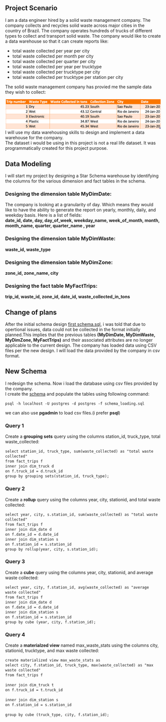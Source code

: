 ## Project Scenario
I am a data engineer hired by a solid waste management company. The company collects and recycles solid waste across major cities in the country of Brazil. The company operates hundreds of trucks of different types to collect and transport solid waste. The company would like to create a data warehouse so that it can create reports like:
- total waste collected per year per city
- total waste collected per month per city
- total waste collected per quarter per city
- total waste collected per year per trucktype
- total waste collected per trucktype per city
- total waste collected per trucktype per station per city 

The solid waste management company has provied me the sample data they wish to collect:

![Alt text](https://github.com/alireza-gharibi/Portfolio/blob/main/Data%20Warehouse%20Project/solid-waste-trips-new.png)
I will use my data warehousing skills to design and implement a data warehouse for the company. \
The dataset i would be using in this project is not a real life dataset. It was programmatically created for this project purpose.

## Data Modeling
I will start my project by designing a Star Schema warehouse by identifying the columns for the various dimension and fact tables in the schema.
### Designing the dimension table MyDimDate:
The company is looking at a granularity of day. Which means they would like to have the ability to generate the report on yearly, monthly, daily, and weekday basis. Here is a list of fields:\
**date_id, date, day, day_of_week, weekday_name, week_of_month,  month, month_name, quarter, quarter_name , year**
### Designing the dimension table MyDimWaste:
**waste_id, waste_type**
### Designing the dimension table MyDimZone:
**zone_id, zone_name, city**
### Designing the fact table MyFactTrips:
**trip_id, waste_id, zone_id, date_id, waste_collected_in_tons**
## Change of plans
After the initial schema design [first schema.sql](https://github.com/alireza-gharibi/Portfolio/blob/main/Data%20Warehouse%20Project/First%20Schema.sql), i was told that due to opertional issues, data could not be collected in the format initially planned.This implies that the previous tables **(MyDimDate, MyDimWaste, MyDimZone, MyFactTrips)** and their associated attributes are no longer applicable to the current design. The company has loaded data using CSV files per the new design. I will load the data provided by the company in csv format.
## New Schema
I redesign the schema.
Now i load the database using csv files provided by the company.\
I create the [schema](https://github.com/alireza-gharibi/Portfolio/blob/main/Data%20Warehouse%20Project/schema_loading.sql) and populate the tables using following command:
```
psql -h localhost -U postgres -d postgres -f schema_loading.sql
```
 we can also use **pgadmin** to load csv files.(i prefer **psql**)
### Query 1
Create a **grouping sets** query using the columns station_id, truck_type, total waste_collected: 
```
select station_id, truck_type, sum(waste_collected) as "total waste collected"
from fact_trips f 
inner join dim_truck d
on f.truck_id = d.truck_id
group by grouping sets(station_id, truck_type);
```
### Query 2
Create a **rollup** query using the columns year, city, stationid, and total waste collected:
```
select year, city, s.station_id, sum(waste_collected) as "total waste collected"
from fact_trips f 
inner join dim_date d
on f.date_id = d.date_id
inner join dim_station s
on f.station_id = s.station_id 
group by rollup(year, city, s.station_id);
```
### Query 3
Create a **cube** query using the columns year, city, stationid, and average waste collected:
```
select year, city, f.station_id, avg(waste_collected) as "average waste collected"
from fact_trips f 
inner join dim_date d
on f.date_id = d.date_id
inner join dim_station s
on f.station_id = s.station_id 
group by cube (year, city, f.station_id);

```
### Query 4
Create a **materialzed view** named max_waste_stats using the columns city, stationid, trucktype, and max waste collected:
```
create materialized view max_waste_stats as
select city, f.station_id, truck_type, max(waste_collected) as "max waste collected"
from fact_trips f 

inner join dim_truck t
on f.truck_id = t.truck_id 

inner join dim_station s
on f.station_id = s.station_id 

group by cube (truck_type, city, f.station_id);
```









